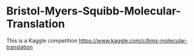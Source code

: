 # Bristol-Myers-Squibb-Molecular-Translation
This is a Kaggle competition https://www.kaggle.com/c/bms-molecular-translation
